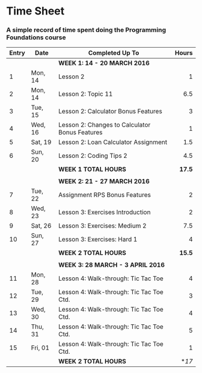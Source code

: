 # Time Sheet

### A simple record of time spent doing the Programming Foundations course

| Entry | Date    | Completed Up To                                 | Hours     |
| ----- | --------| ----------------------------------------------- | --------: |
|       |         | **WEEK 1: 14 - 20 MARCH 2016**                  |           |
| 1     | Mon, 14 | Lesson 2                                        | 1         |
| 2     | Mon, 14 | Lesson 2: Topic 11                              | 6.5       |
| 3     | Tue, 15 | Lesson 2: Calculator Bonus Features             | 3         |
| 4     | Wed, 16 | Lesson 2: Changes to Calculator Bonus Features  | 1         |
| 5     | Sat, 19 | Lesson 2: Loan Calculator Assignment            | 1.5       |
| 6     | Sun, 20 | Lesson 2: Coding Tips 2                         | 4.5       |
|       |         | **WEEK 1 TOTAL HOURS**                          | **17.5**  |
|       |         |                                                 |           |
|       |         | **WEEK 2: 21 - 27 MARCH 2016**                  |           |
| 7     | Tue, 22 | Assignment RPS Bonus Features                   | 2         |
| 8     | Wed, 23 | Lesson 3: Exercises Introduction                | 2         |
| 9     | Sat, 26 | Lesson 3: Exercises: Medium 2                   | 7.5       |
| 10    | Sun, 27 | Lesson 3: Exercises: Hard 1                     | 4         |
|       |         | **WEEK 2 TOTAL HOURS**                          | **15.5**  |
|       |         |                                                 |           |
|       |         | **WEEK 3: 28 MARCH - 3 APRIL 2016**             |           |
| 11    | Mon, 28 | Lesson 4: Walk-through: Tic Tac Toe             | 4         |
| 12    | Tue, 29 | Lesson 4: Walk-through: Tic Tac Toe Ctd.        | 3         |
| 13    | Wed, 30 | Lesson 4: Walk-through: Tic Tac Toe Ctd.        | 4         |
| 14    | Thu, 31 | Lesson 4: Walk-through: Tic Tac Toe Ctd.        | 5         |
| 15    | Fri, 01 | Lesson 4: Walk-through: Tic Tac Toe Ctd.        | 1         |
|       |         | **WEEK 2 TOTAL HOURS**                          | **17*     |
